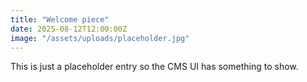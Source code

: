 ```yaml
---
title: "Welcome piece"
date: 2025-08-12T12:00:00Z
image: "/assets/uploads/placeholder.jpg"
---
```

This is just a placeholder entry so the CMS UI has something to show.
